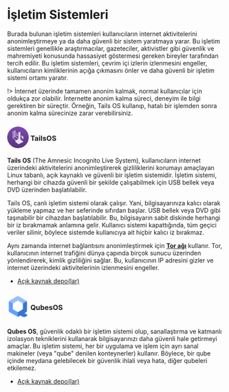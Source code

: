 <!-- NOTLAR
 - Bu sayfa bilgi içerikli makale olacaktır.
 - Tablo eklemeyi unutmayın
 - Uygun görseller eklemeyi unutmayın.
 - İçerik kuralları ve ekleme yapmak sayfalarını ziyaret edebilirsiniz -->

# İşletim Sistemleri

Burada bulunan işletim sistemleri kullanıcıların internet aktivitelerini anonimleştirmeye ya da daha güvenli bir sistem yaratmaya yarar. Bu işletim sistemleri genellikle araştırmacılar, gazeteciler, aktivistler gibi güvenlik ve mahremiyeti konusunda hassasiyet göstermesi gereken bireyler tarafından tercih edilir. Bu işletim sistemleri, çevrim içi izlerin izlenmesini engeller, kullanıcıların kimliklerinin açığa çıkmasını önler ve daha güvenli bir işletim sistemi ortamı yaratır.

!> İnternet üzerinde tamamen anonim kalmak, normal kullanıcılar için oldukça zor olabilir. İnternette anonim kalma süreci, deneyim ile bilgi gerektiren bir süreçtir. Örneğin, Tails OS kullanıp, hatalı bir işlemden sonra anonim kalma sürecinize zarar verebilirsiniz.

### <span style="display: inline-block; vertical-align: middle;"><img src="docs/images/tails.png" alt="tailsos" style="width: 50px; height: 50px;"> </span> <span style="display: inline-block; vertical-align: middle;"> TailsOS

**Tails OS** (The Amnesic Incognito Live System), kullanıcıların internet üzerindeki aktivitelerini anonimleştirerek gizliliklerini korumayı amaçlayan Linux tabanlı, açık kaynaklı ve güvenli bir işletim sistemidir. İşletim sistemi, herhangi bir cihazda güvenli bir şekilde çalışabilmek için USB bellek veya DVD üzerinden başlatılabilir.

Tails OS, canlı işletim sistemi olarak çalışır. Yani, bilgisayarınıza kalıcı olarak yükleme yapmaz ve her seferinde sıfırdan başlar. USB bellek veya DVD gibi taşınabilir bir cihazdan başlatılabilir. Bu, bilgisayarın sabit diskinde herhangi bir iz bırakmamak anlamına gelir. Kullanıcı sistemi kapattığında, tüm geçici veriler silinir, böylece sistemde kullanıcıya ait hiçbir kalıcı iz bırakmaz.

Aynı zamanda internet bağlantısını anonimleştirmek için [**Tor ağı**](https://guvendekal.org/#/tor-agi) kullanır. Tor, kullanıcının internet trafiğini dünya çapında birçok sunucu üzerinden yönlendirerek, kimlik gizliliğini sağlar. Bu, kullanıcının IP adresini gizler ve internet üzerindeki aktivitelerinin izlenmesini engeller.

- [Açık kaynak depo(lar)](https://github.com/topics/tails)

### <span style="display: inline-block; vertical-align: middle;"><img src="docs/images/qubes.png" alt="qubesos" style="width: 50px;"> </span> <span style="display: inline-block; vertical-align: middle;"> QubesOS

**Qubes OS**, güvenlik odaklı bir işletim sistemi olup, sanallaştırma ve katmanlı izolasyon tekniklerini kullanarak bilgisayarınızı daha güvenli hale getirmeyi amaçlar. Bu işletim sistemi, her bir uygulama ve işlem için ayrı sanal makineler (veya "qube" denilen konteynerler) kullanır. Böylece, bir qube içinde meydana gelebilecek bir güvenlik ihlali veya hata, diğer qubeleri etkilemez.

- [Açık kaynak depo(lar)](https://github.com/QubesOS)